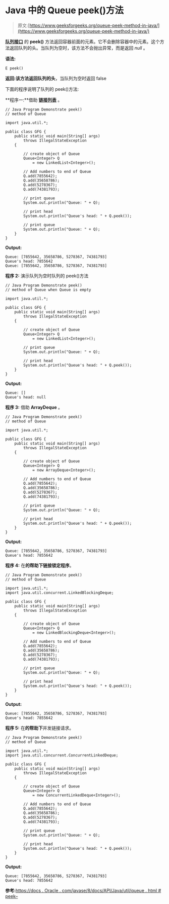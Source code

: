 # Java 中的 Queue peek()方法

> 原文:[https://www.geeksforgeeks.org/queue-peek-method-in-java/](https://www.geeksforgeeks.org/queue-peek-method-in-java/)

**[队列接口](https://www.geeksforgeeks.org/queue-interface-java/)** 的 **peek()** 方法返回容器前面的元素。它不会删除容器中的元素。这个方法返回队列的头。当队列为空时，该方法不会抛出异常，而是返回 *null* 。

**语法:**

```
E peek()
```

**返回:**该方法返回队列的**头**，当队列为空时返回 false

下面的程序说明了队列的 peek()方法:

**程序一:**借助 [**链接列表**](https://www.geeksforgeeks.org/linked-list-in-java/) 。

```
// Java Program Demonstrate peek()
// method of Queue

import java.util.*;

public class GFG {
    public static void main(String[] args)
        throws IllegalStateException
    {

        // create object of Queue
        Queue<Integer> Q
            = new LinkedList<Integer>();

        // Add numbers to end of Queue
        Q.add(7855642);
        Q.add(35658786);
        Q.add(5278367);
        Q.add(74381793);

        // print queue
        System.out.println("Queue: " + Q);

        // print head
        System.out.println("Queue's head: " + Q.peek());

        // print queue
        System.out.println("Queue: " + Q);
    }
}
```

**Output:**

```
Queue: [7855642, 35658786, 5278367, 74381793]
Queue's head: 7855642
Queue: [7855642, 35658786, 5278367, 74381793]

```

**程序 2:** 演示队列为空时队列的 peek()方法

```
// Java Program Demonstrate peek()
// method of Queue when Queue is empty

import java.util.*;

public class GFG {
    public static void main(String[] args)
        throws IllegalStateException
    {

        // create object of Queue
        Queue<Integer> Q
            = new LinkedList<Integer>();

        // print queue
        System.out.println("Queue: " + Q);

        // print head
        System.out.println("Queue's head: " + Q.peek());
    }
}
```

**Output:**

```
Queue: []
Queue's head: null

```

**程序 3:** 借助 **ArrayDeque** 。

```
// Java Program Demonstrate peek()
// method of Queue

import java.util.*;

public class GFG {
    public static void main(String[] args)
        throws IllegalStateException
    {

        // create object of Queue
        Queue<Integer> Q
            = new ArrayDeque<Integer>();

        // Add numbers to end of Queue
        Q.add(7855642);
        Q.add(35658786);
        Q.add(5278367);
        Q.add(74381793);

        // print queue
        System.out.println("Queue: " + Q);

        // print head
        System.out.println("Queue's head: " + Q.peek());
    }
}
```

**Output:**

```
Queue: [7855642, 35658786, 5278367, 74381793]
Queue's head: 7855642

```

**程序 4:** 在**的帮助下链接锁定程序**。

```
// Java Program Demonstrate peek()
// method of Queue

import java.util.*;
import java.util.concurrent.LinkedBlockingDeque;

public class GFG {
    public static void main(String[] args)
        throws IllegalStateException
    {

        // create object of Queue
        Queue<Integer> Q
            = new LinkedBlockingDeque<Integer>();

        // Add numbers to end of Queue
        Q.add(7855642);
        Q.add(35658786);
        Q.add(5278367);
        Q.add(74381793);

        // print queue
        System.out.println("Queue: " + Q);

        // print head
        System.out.println("Queue's head: " + Q.peek());
    }
}
```

**Output:**

```
Queue: [7855642, 35658786, 5278367, 74381793]
Queue's head: 7855642

```

**程序 5:** 在**的帮助下**并发链接请求。

```
// Java Program Demonstrate peek()
// method of Queue

import java.util.*;
import java.util.concurrent.ConcurrentLinkedDeque;

public class GFG {
    public static void main(String[] args)
        throws IllegalStateException
    {

        // create object of Queue
        Queue<Integer> Q
            = new ConcurrentLinkedDeque<Integer>();

        // Add numbers to end of Queue
        Q.add(7855642);
        Q.add(35658786);
        Q.add(5278367);
        Q.add(74381793);

        // print queue
        System.out.println("Queue: " + Q);

        // print head
        System.out.println("Queue's head: " + Q.peek());
    }
}
```

**Output:**

```
Queue: [7855642, 35658786, 5278367, 74381793]
Queue's head: 7855642

```

**参考:**[https://docs . Oracle . com/javase/8/docs/API/Java/util/queue . html # peek–](https://docs.oracle.com/javase/8/docs/api/java/util/Queue.html#peek--)